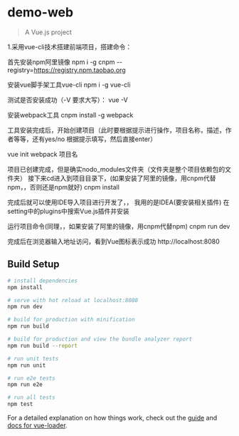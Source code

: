 # demo-web

> A Vue.js project

1.采用vue-cli技术搭建前端项目，搭建命令：


首先安装npm阿里镜像
npm i -g cnpm --registry=https://registry.npm.taobao.org

安装vue脚手架工具vue-cli
npm i -g vue-cli

测试是否安装成功（-V 要求大写）：
vue -V 

安装webpack工具
cnpm install -g webpack

工具安装完成后，开始创建项目（此时要根据提示进行操作，项目名称，描述，作者等等，还有yes/no
根据提示填写，然后直接enter）       

vue init webpack 项目名

项目已创建完成，但是确实nodo_modules文件夹（文件夹是整个项目依赖包的文件夹）
接下来cd进入到项目目录下，(如果安装了阿里的镜像，用cnpm代替npm，，否则还是npm就好)
cnpm install 

完成后就可以使用IDE导入项目进行开发了，，
我用的是IDEA(要安装相关插件)
在setting中的plugins中搜索Vue.js插件并安装

运行项目命令(同理，，如果安装了阿里的镜像，用cnpm代替npm)
cnpm run dev 

完成后在浏览器输入地址访问，看到Vue图标表示成功
http://localhost:8080



## Build Setup

``` bash
# install dependencies
npm install

# serve with hot reload at localhost:8080
npm run dev

# build for production with minification
npm run build

# build for production and view the bundle analyzer report
npm run build --report

# run unit tests
npm run unit

# run e2e tests
npm run e2e

# run all tests
npm test
```

For a detailed explanation on how things work, check out the [guide](http://vuejs-templates.github.io/webpack/) and [docs for vue-loader](http://vuejs.github.io/vue-loader).
